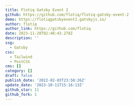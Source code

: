 ```yaml
---
title: Flotiq Gatsby Event 2
github: https://github.com/flotiq/flotiq-gatsby-event-2
demo: https://flotiqgatsbyevent2.gatsbyjs.io/
author: flotiq
author_link: https://github.com/flotiq
date: 2023-11-28T02:48:43.278Z
description: ''
ssg:
  - Gatsby
css:
  - Tailwind
  - PostCSS
cms: []
category: []
draft: false
publish_date: '2022-02-03T23:50:26Z'
update_date: '2023-10-11T15:16:13Z'
github_star: 11
github_fork: 1
---
```

